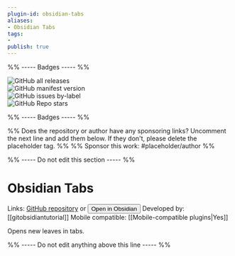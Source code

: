 ```yaml
---
plugin-id: obsidian-tabs
aliases:
- Obsidian Tabs
tags: 
- 
publish: true
---
```


%% ----- Badges ----- %%

![GitHub all releases](https://img.shields.io/github/downloads/gitobsidiantutorial/obsidian-tabs/total?color=573E7A&logo=github&style=for-the-badge)   
![GitHub manifest version](https://img.shields.io/github/manifest-json/v/gitobsidiantutorial/obsidian-tabs?color=573E7A&logo=github&style=for-the-badge)   
![GitHub issues by-label](https://img.shields.io/github/issues/gitobsidiantutorial/obsidian-tabs/help%20wanted?color=573E7A&logo=github&style=for-the-badge)   
![GitHub Repo stars](https://img.shields.io/github/stars/gitobsidiantutorial/obsidian-tabs?color=573E7A&logo=github&style=for-the-badge)

%% ----- Badges ----- %%

%% Does the repository or author have any sponsoring links? Uncomment the next line and add them below. If they don't, please delete the placeholder tag. %%
%% Sponsor this work: #placeholder/author %%

%% ----- Do not edit this section ----- %%

# Obsidian Tabs

Links: [GitHub repository](https://github.com/gitobsidiantutorial/obsidian-tabs) or [<button id=HH>Open in Obsidian</button>](obsidian://goto-plugin?id=obsidian-tabs)
Developed by: [[gitobsidiantutorial]]
Mobile compatible: [[Mobile-compatible plugins|Yes]]

Opens new leaves in tabs.

%% ----- Do not edit anything above this line ----- %% 
